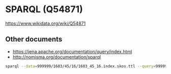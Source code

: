 # SPARQL (Q54871)
https://www.wikidata.org/wiki/Q54871


## Other documents
- https://jena.apache.org/documentation/query/index.html
- http://nomisma.org/documentation/sparql


```bash
sparql --data=999999/1603/45/16/1603_45_16.index.skos.ttl --query=999999999/54871/skos-related.rq
```

